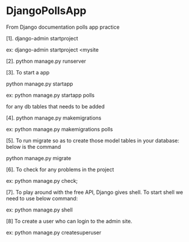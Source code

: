 # DjangoPollsApp
From Django documentation polls app practice

[1]. django-admin startproject <Project Name>

ex: django-admin startproject <mysite

[2]. python manage.py runserver

[3]. To start a app

python manage.py startapp <app name>

ex: python manage.py startapp polls

for any db tables that needs to be added

[4]. python manage.py makemigrations <app name>

ex: python manage.py makemigrations polls

[5]. To run migrate so as to create those model tables in your database: below is the command

python manage.py migrate

[6]. To check for any problems in the project

ex: python manage.py check;

[7]. To play around with the free API, Django gives shell. To start shell we need to use below command:

ex: python manage.py shell

[8]  To create a user who can login to the admin site.

ex: python manage.py createsuperuser